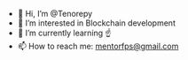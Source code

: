 - 👋 Hi, I’m @Tenorepy
- 👀 I’m interested in Blockchain development
- 🌱 I’m currently learning ☝️
- 📫 How to reach me: mentorfps@gmail.com

<!---
Tenorepy/Tenorepy is a ✨ special ✨ repository because its `README.md` (this file) appears on your GitHub profile.
You can click the Preview link to take a look at your changes.
--->
